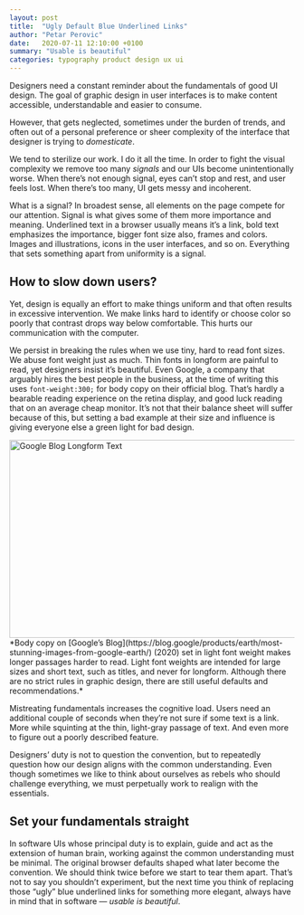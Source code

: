 ```yaml
---
layout: post
title:  "Ugly Default Blue Underlined Links"
author: "Petar Perovic"
date:   2020-07-11 12:10:00 +0100
summary: "Usable is beautiful"
categories: typography product design ux ui
---
```


Designers need a constant reminder about the fundamentals of good UI design. The goal of graphic design in user interfaces is to make content accessible, understandable and easier to consume.

However, that gets neglected, sometimes under the burden of trends, and often out of a personal preference or sheer complexity of the interface that designer is trying to _domesticate_.

We tend to sterilize our work. I do it all the time. In order to fight the visual complexity we remove too many _signals_ and our UIs become unintentionally worse. When there’s not enough signal, eyes can’t stop and rest, and user feels lost. When there’s too many, UI gets messy and incoherent.

What is a signal? In broadest sense, all elements on the page compete for our attention. Signal is what gives some of them more importance and meaning. Underlined text in a browser usually means it’s a link, bold text emphasizes the importance, bigger font size also, frames and colors. Images and illustrations, icons in the user interfaces, and so on. Everything that sets something apart from uniformity is a signal.

## How to slow down users?

Yet, design is equally an effort to make things uniform and that often results in excessive intervention. We make links hard to identify or choose color so poorly that contrast drops way below comfortable. This hurts our communication with the computer.

We persist in breaking the rules when we use tiny, hard to read font sizes. We abuse font weight just as much. Thin fonts in longform are painful to read, yet designers insist it’s beautiful. Even Google, a company that arguably hires the best people in the business, at the time of writing this uses `font-weight:300;` for body copy on their official blog. That’s hardly a bearable reading experience on the retina display, and good luck reading that on an average cheap monitor. It’s not that their balance sheet will suffer because of this, but setting a bad example at their size and influence is giving everyone else a green light for bad design.

<img width="616" height="350" src="{% link /assets/usable-is-beautiful_google_blog.jpg %}" alt="Google Blog Longform Text">
*Body copy on [Google’s Blog](https://blog.google/products/earth/most-stunning-images-from-google-earth/) (2020) set in light font weight makes longer passages harder to read. Light font weights are intended for large sizes and short text, such as titles, and never for longform. Although there are no strict rules in graphic design, there are still useful defaults and recommendations.*

Mistreating fundamentals increases the cognitive load. Users need an additional couple of seconds when they’re not sure if some text is a link. More while squinting at the thin, light-gray passage of text. And even more to figure out a poorly described feature.

Designers’ duty is not to question the convention, but to repeatedly question how our design aligns with the common understanding. Even though sometimes we like to think about ourselves as rebels who should challenge everything, we must perpetually work to realign with the essentials.

## Set your fundamentals straight

In software UIs whose principal duty is to explain, guide and act as the extension of human brain, working against the common understanding must be minimal. The original browser defaults shaped what later become the convention. We should think twice before we start to tear them apart. That’s not to say you shouldn’t experiment, but the next time you think of replacing those “ugly” blue underlined links for something more elegant, always have in mind that in software — _usable is beautiful_.